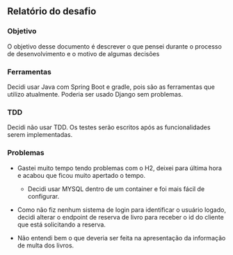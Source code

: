 ## Relatório do desafio

### Objetivo

O objetivo desse documento é descrever o que pensei durante o processo de desenvolvimento e o motivo de algumas decisões


### Ferramentas

Decidi usar Java com Spring Boot e gradle, pois são as ferramentas que utilizo atualmente. Poderia ser usado Django sem problemas.

### TDD

Decidi não usar TDD. Os testes serão escritos após as funcionalidades serem implementadas.


### Problemas

- Gastei muito tempo tendo problemas com o H2, deixei para última hora e acabou que ficou muito apertado o tempo.
    - Decidi usar MYSQL dentro de um container e foi mais fácil de configurar.
  
- Como não fiz nenhum sistema de login para identificar o usuário logado, decidi alterar o endpoint de reserva de livro
para receber o id do cliente que está solicitando a reserva.
  
- Não entendi bem o que deveria ser feita na apresentação da informação de multa dos livros.
